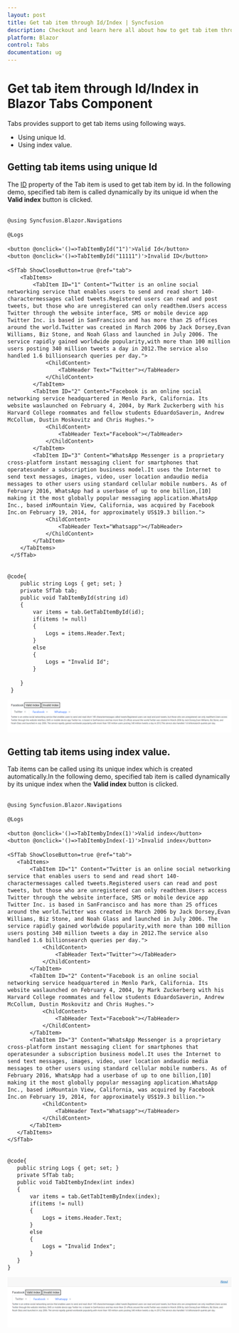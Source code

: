 ```yaml
---
layout: post
title: Get tab item through Id/Index | Syncfusion
description: Checkout and learn here all about how to get tab item through Id/index in Syncfusion Blazor Tabs component and much more details.
platform: Blazor
control: Tabs
documentation: ug
---
```


#  Get tab item through Id/Index in Blazor Tabs Component
 
Tabs provides support to get tab items using following ways.
* Using unique Id.
* Using index value.

## Getting tab items using unique Id

The [ID](https://help.syncfusion.com/cr/blazor/Syncfusion.Blazor.Navigations.SfTab.html#Syncfusion_Blazor_Navigations_SfTab_ID) property of the Tab item is used to get tab item by id. In the following demo, specified tab item is called dynamically by its unique id when the **Valid index** button is clicked.

```cshtml

@using Syncfusion.Blazor.Navigations

@Logs

<button @onclick='()=>TabItemById("1")'>Valid Id</button>
<button @onclick='()=>TabItemById("11111")'>Invalid ID</button>

<SfTab ShowCloseButton=true @ref="tab">
    <TabItems>
        <TabItem ID="1" Content="Twitter is an online social networking service that enables users to send and read short 140-charactermessages called tweets.Registered users can read and post tweets, but those who are unregistered can only readthem.Users access Twitter through the website interface, SMS or mobile device app Twitter Inc. is based in SanFrancisco and has more than 25 offices around the world.Twitter was created in March 2006 by Jack Dorsey,Evan Williams, Biz Stone, and Noah Glass and launched in July 2006. The service rapidly gained worldwide popularity,with more than 100 million users posting 340 million tweets a day in 2012.The service also handled 1.6 billionsearch queries per day.">
            <ChildContent>
                <TabHeader Text="Twitter"></TabHeader>
            </ChildContent>
        </TabItem>
        <TabItem ID="2" Content="Facebook is an online social networking service headquartered in Menlo Park, California. Its website waslaunched on February 4, 2004, by Mark Zuckerberg with his Harvard College roommates and fellow students EduardoSaverin, Andrew McCollum, Dustin Moskovitz and Chris Hughes.">
            <ChildContent>
                <TabHeader Text="Facebook"></TabHeader>
            </ChildContent>
        </TabItem>
        <TabItem ID="3" Content="WhatsApp Messenger is a proprietary cross-platform instant messaging client for smartphones that operatesunder a subscription business model.It uses the Internet to send text messages, images, video, user location andaudio media messages to other users using standard cellular mobile numbers. As of February 2016, WhatsApp had a userbase of up to one billion,[10] making it the most globally popular messaging application.WhatsApp Inc., based inMountain View, California, was acquired by Facebook Inc.on February 19, 2014, for approximately US$19.3 billion.">
            <ChildContent>
                <TabHeader Text="Whatsapp"></TabHeader>
            </ChildContent>
        </TabItem>
    </TabItems>
 </SfTab>


@code{
    public string Logs { get; set; }
    private SfTab tab;
    public void TabItemById(string id)
    {
        var items = tab.GetTabItemById(id); 
        if(items != null)
        {
            Logs = items.Header.Text;
        }
        else
        {
            Logs = "Invalid Id";
        }

    }
 }

 ```

 ![Getting TabItem through Id in Blazor Tabs](../images/blazer-tabs-id.png)

 ## Getting tab items using index value.

 Tab items can be called using its unique index which is created automatically.In the following demo, specified tab item is called dynamically by its unique index when the **Valid index** button is clicked.

 ```cshtml

 @using Syncfusion.Blazor.Navigations

@Logs

<button @onclick='()=>TabItembyIndex(1)'>Valid index</button>
<button @onclick='()=>TabItembyIndex(-1)'>Invalid index</button>

<SfTab ShowCloseButton=true @ref="tab">
    <TabItems>
        <TabItem ID="1" Content="Twitter is an online social networking service that enables users to send and read short 140-charactermessages called tweets.Registered users can read and post tweets, but those who are unregistered can only readthem.Users access Twitter through the website interface, SMS or mobile device app Twitter Inc. is based in SanFrancisco and has more than 25 offices around the world.Twitter was created in March 2006 by Jack Dorsey,Evan Williams, Biz Stone, and Noah Glass and launched in July 2006. The service rapidly gained worldwide popularity,with more than 100 million users posting 340 million tweets a day in 2012.The service also handled 1.6 billionsearch queries per day.">
            <ChildContent>
                <TabHeader Text="Twitter"></TabHeader>
            </ChildContent>
        </TabItem>
        <TabItem ID="2" Content="Facebook is an online social networking service headquartered in Menlo Park, California. Its website waslaunched on February 4, 2004, by Mark Zuckerberg with his Harvard College roommates and fellow students EduardoSaverin, Andrew McCollum, Dustin Moskovitz and Chris Hughes.">
            <ChildContent>
                <TabHeader Text="Facebook"></TabHeader>
            </ChildContent>
        </TabItem>
        <TabItem ID="3" Content="WhatsApp Messenger is a proprietary cross-platform instant messaging client for smartphones that operatesunder a subscription business model.It uses the Internet to send text messages, images, video, user location andaudio media messages to other users using standard cellular mobile numbers. As of February 2016, WhatsApp had a userbase of up to one billion,[10] making it the most globally popular messaging application.WhatsApp Inc., based inMountain View, California, was acquired by Facebook Inc.on February 19, 2014, for approximately US$19.3 billion.">
            <ChildContent>
                <TabHeader Text="Whatsapp"></TabHeader>
            </ChildContent>
        </TabItem>
    </TabItems>
 </SfTab>


@code{
    public string Logs { get; set; }
    private SfTab tab;
    public void TabItembyIndex(int index)
    {
        var items = tab.GetTabItemByIndex(index);
        if(items != null)
        {
            Logs = items.Header.Text;
        }
        else
        {
            Logs = "Invalid Index";
        }
    }
 }

 ```

 ![Getting TabItem through Id in Blazor Tabs](../images/blazor-tabs-index.png)